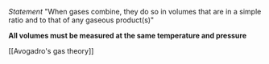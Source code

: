 *Statement*
"When gases combine, they do so in volumes that are in a simple ratio and to that of any gaseous product(s)"

**All volumes must be measured at the same temperature and pressure**

[[Avogadro's gas theory]]